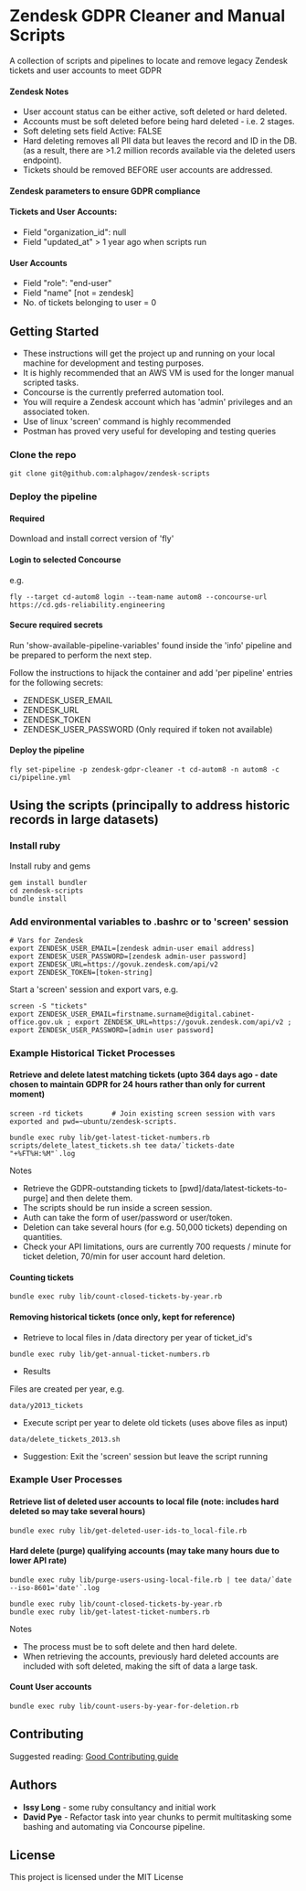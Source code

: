 # Zendesk GDPR Cleaner and Manual Scripts

A collection of scripts and pipelines to locate and remove legacy Zendesk tickets and user accounts to meet GDPR

#### Zendesk Notes

* User account status can be either active, soft deleted or hard deleted.
* Accounts must be soft deleted before being hard deleted - i.e. 2 stages.
* Soft deleting sets field Active: FALSE
* Hard deleting removes all PII data but leaves the record and ID in the DB. (as a result, there are >1.2 million records available via the deleted users endpoint).
* Tickets should be removed BEFORE user accounts are addressed.

#### Zendesk parameters to ensure GDPR compliance

#### Tickets and User Accounts:

* Field "organization_id": null
* Field "updated_at" > 1 year ago when scripts run


#### User Accounts

* Field "role": "end-user"
* Field "name" [not = zendesk]
* No. of tickets belonging to user = 0


## Getting Started

* These instructions will get the project up and running on your local machine for development and testing purposes.
* It is highly recommended that an AWS VM is used for the longer manual scripted tasks.
* Concourse is the currently preferred automation tool.
* You will require a Zendesk account which has 'admin' privileges and an associated token.
* Use of linux 'screen' command is highly recommended
* Postman has proved very useful for developing and testing queries


### Clone the repo

```
git clone git@github.com:alphagov/zendesk-scripts
```

### Deploy the pipeline

#### Required 

Download and install correct version of 'fly'


#### Login to selected Concourse

e.g. 

```
fly --target cd-autom8 login --team-name autom8 --concourse-url https://cd.gds-reliability.engineering
```


#### Secure required secrets

Run 'show-available-pipeline-variables' found inside the 'info' pipeline and be prepared to perform the next step.

Follow the instructions to hijack the container and add 'per pipeline' entries for the following secrets:

* ZENDESK_USER_EMAIL
* ZENDESK_URL
* ZENDESK_TOKEN
* ZENDESK_USER_PASSWORD (Only required if token not available)



#### Deploy the pipeline

```
fly set-pipeline -p zendesk-gdpr-cleaner -t cd-autom8 -n autom8 -c ci/pipeline.yml
```

## Using the scripts (principally to address historic records in large datasets)


### Install ruby

Install ruby and gems

```
gem install bundler
cd zendesk-scripts
bundle install
```


### Add environmental variables to .bashrc or to 'screen' session

```
# Vars for Zendesk
export ZENDESK_USER_EMAIL=[zendesk admin-user email address]
export ZENDESK_USER_PASSWORD=[zendesk admin-user password]
export ZENDESK_URL=https://govuk.zendesk.com/api/v2
export ZENDESK_TOKEN=[token-string]
```

Start a 'screen' session and export vars, e.g.

```
screen -S "tickets"
export ZENDESK_USER_EMAIL=firstname.surname@digital.cabinet-office.gov.uk ; export ZENDESK_URL=https://govuk.zendesk.com/api/v2 ; export ZENDESK_USER_PASSWORD=[admin user password]
```


### Example Historical Ticket Processes

#### Retrieve and delete latest matching tickets (upto 364 days ago - date chosen to maintain GDPR for 24 hours rather than only for current moment)


```
screen -rd tickets       # Join existing screen session with vars exported and pwd=~ubuntu/zendesk-scripts.

bundle exec ruby lib/get-latest-ticket-numbers.rb
scripts/delete_latest_tickets.sh tee data/`tickets-date "+%FT%H:%M"`.log
```

Notes
* Retrieve the GDPR-outstanding tickets to [pwd]/data/latest-tickets-to-purge] and then delete them.
* The scripts should be run inside a screen session.
* Auth can take the form of user/password or user/token.
* Deletion can take several hours (for e.g. 50,000 tickets) depending on quantities.
* Check your API limitations, ours are currently 700 requests / minute for ticket deletion, 70/min for user account hard deletion.



#### Counting tickets


```
bundle exec ruby lib/count-closed-tickets-by-year.rb
```


#### Removing historical tickets (once only, kept for reference)

* Retrieve to local files in /data directory per year of ticket_id's

```
bundle exec ruby lib/get-annual-ticket-numbers.rb
```

* Results

Files are created per year, e.g.

```data/y2013_tickets```


* Execute script per year to delete old tickets (uses above files as input)

```
data/delete_tickets_2013.sh
```

* Suggestion: Exit the 'screen' session but leave the script running



### Example User Processes


#### Retrieve list of deleted user accounts to local file (note: includes hard deleted so may take several hours)


```
bundle exec ruby lib/get-deleted-user-ids-to_local-file.rb

```

#### Hard delete (purge) qualifying accounts (may take many hours due to lower API rate)


```
bundle exec ruby lib/purge-users-using-local-file.rb | tee data/`date --iso-8601='date'`.log
```
```
bundle exec ruby lib/count-closed-tickets-by-year.rb
bundle exec ruby lib/get-latest-ticket-numbers.rb
```

Notes
* The process must be to soft delete and then hard delete.
* When retrieving the accounts, previously hard deleted accounts are included with soft deleted, making the sift of data a large task.


#### Count User accounts

```
bundle exec ruby lib/count-users-by-year-for-deletion.rb
```


## Contributing

Suggested reading: [Good Contributing guide](https://gist.github.com/PurpleBooth/b24679402957c63ec426)



## Authors

* **Issy Long** - some ruby consultancy and initial work
* **David Pye** - Refactor task into year chunks to permit multitasking some bashing and automating via Concourse pipeline.


## License

This project is licensed under the MIT License
